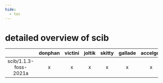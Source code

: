 ```yaml
---
hide:
  - toc
---
```


detailed overview of scib
=========================

| |donphan|victini|joltik|skitty|gallade|accelgor|swalot|doduo|
| :---: | :---: | :---: | :---: | :---: | :---: | :---: | :---: | :---: |
|scib/1.1.3-foss-2021a|x|x|x|x|x|x|x|x|
